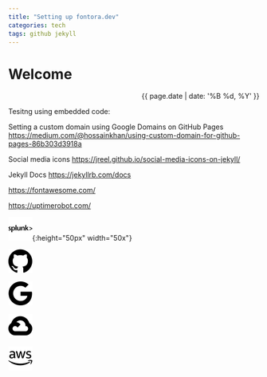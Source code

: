 ```yaml
---
title: "Setting up fontora.dev"
categories: tech
tags: github jekyll
---
```


# Welcome
<div style="text-align: right;">{{ page.date | date: '%B %d, %Y' }}</div>

Tesitng using embedded code:

<script src="https://gist-it.appspot.com/http://github.com/fontora/splunk/blob/master/Searches/Datamodels/ES_CIM_Datamodels.spl"></script>

Setting a custom domain using Google Domains on GitHub Pages
https://medium.com/@hossainkhan/using-custom-domain-for-github-pages-86b303d3918a

Social media icons
https://jreel.github.io/social-media-icons-on-jekyll/

Jekyll Docs
https://jekyllrb.com/docs


https://fontawesome.com/


https://uptimerobot.com/



![splunk](/assets/images/splunk.svg){:height="50px" width="50x"}

![github](/assets/images/github.svg)

![google](/assets/images/google.svg)

![googlecloud](/assets/images/googlecloud.svg)

![amazonaws](/assets/images/amazonaws.svg)
